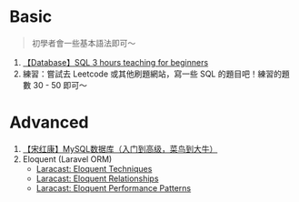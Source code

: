 # Basic
> 初學者會一些基本語法即可～
1. [【Database】SQL 3 hours teaching for beginners](https://youtu.be/gvRXjsrpCHw)
2. 練習：嘗試去 Leetcode 或其他刷題網站，寫一些 SQL 的題目吧！練習的題數 30 - 50 即可～
# Advanced
1. [【宋红康】MySQL数据库（入门到高级，菜鸟到大牛）](https://youtube.com/playlist?list=PLmOn9nNkQxJFi4x7rZ5wpUKts3u7cDx21)
2. Eloquent (Laravel ORM)
    - [Laracast: Eloquent Techniques](https://laracasts.com/series/eloquent-techniques)
    - [Laracast: Eloquent Relationships](https://laracasts.com/series/eloquent-relationships)
    - [Laracast: Eloquent Performance Patterns](https://laracasts.com/series/eloquent-performance-patterns)

